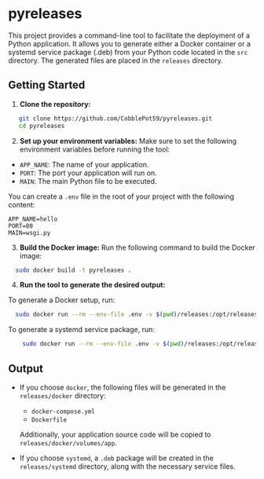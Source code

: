 # pyreleases

This project provides a command-line tool to facilitate the deployment of a Python application. It allows you to generate either a Docker container or a systemd service package (.deb) from your Python code located in the `src` directory. The generated files are placed in the `releases` directory.

## Getting Started

1. **Clone the repository:**

```bash
   git clone https://github.com/CobblePot59/pyreleases.git
   cd pyreleases
```

2. **Set up your environment variables:** Make sure to set the following environment variables before running the tool:

- `APP_NAME`: The name of your application.
- `PORT`: The port your application will run on.
- `MAIN`: The main Python file to be executed.

You can create a `.env` file in the root of your project with the following content:

```env
APP_NAME=hello
PORT=80
MAIN=wsgi.py
```

3. **Build the Docker image:** Run the following command to build the Docker image:

```bash
  sudo docker build -t pyreleases .
```

4. **Run the tool to generate the desired output:**

To generate a Docker setup, run:

```bash
  sudo docker run --rm --env-file .env -v $(pwd)/releases:/opt/releases pyreleases -o docker
```

To generate a systemd service package, run:

```bash
    sudo docker run --rm --env-file .env -v $(pwd)/releases:/opt/releases pyreleases -o systemd
```

## Output

- If you choose `docker`, the following files will be generated in the `releases/docker` directory:
  - `docker-compose.yml`
  - `Dockerfile`
  
  Additionally, your application source code will be copied to `releases/docker/volumes/app`.

- If you choose `systemd`, a `.deb` package will be created in the `releases/systemd` directory, along with the necessary service files.
